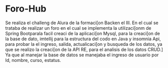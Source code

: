 # Foro-Hub

Se realiza el challeng de Alura de la formaci[on Backen el III.
En el cual se trataba de realizar un foro en el cual se implementa la utilizaci[onm de Spring Bootparala facil creaci de la aplicaci[on 
Mysql, para la creaci[on de la base de dato, imtellij para la estructura del codo en Java y insomnia Api, para probar la el ingreso, salida, actualicaci[on y busqueda de los datos, ya que se realizo la creaci[on de la API RE, para el analisis de los datos CRUD.]
Ya que al manejar la base de datos se manejaba el ingreso de usuario por Id, nombre, curso, estatus.
